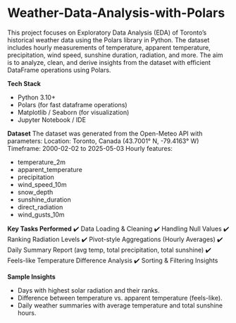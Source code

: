 # Weather-Data-Analysis-with-Polars
This project focuses on Exploratory Data Analysis (EDA) of Toronto’s historical weather data using the Polars library in Python. The dataset includes hourly measurements of temperature, apparent temperature, precipitation, wind speed, sunshine duration, radiation, and more.
The aim is to analyze, clean, and derive insights from the dataset with efficient DataFrame operations using Polars.

**Tech Stack**
- Python 3.10+
- Polars (for fast dataframe operations)
- Matplotlib / Seaborn (for visualization)
- Jupyter Notebook / IDE

**Dataset**
The dataset was generated from the Open-Meteo API with parameters:
Location: Toronto, Canada (43.7001° N, -79.4163° W)
Timeframe: 2000-02-02 to 2025-05-03
Hourly features:
- temperature_2m
- apparent_temperature
- precipitation
- wind_speed_10m
- snow_depth
- sunshine_duration
- direct_radiation
- wind_gusts_10m

**Key Tasks Performed**
✔️ Data Loading & Cleaning
✔️ Handling Null Values
✔️ Ranking Radiation Levels
✔️ Pivot-style Aggregations (Hourly Averages)
✔️ Daily Summary Report (avg temp, total precipitation, total sunshine)
✔️ Feels-like Temperature Difference Analysis
✔️ Sorting & Filtering Insights

**Sample Insights**
- Days with highest solar radiation and their ranks.
- Difference between temperature vs. apparent temperature (feels-like).
- Daily weather summaries with average temperature and total sunshine hours.
